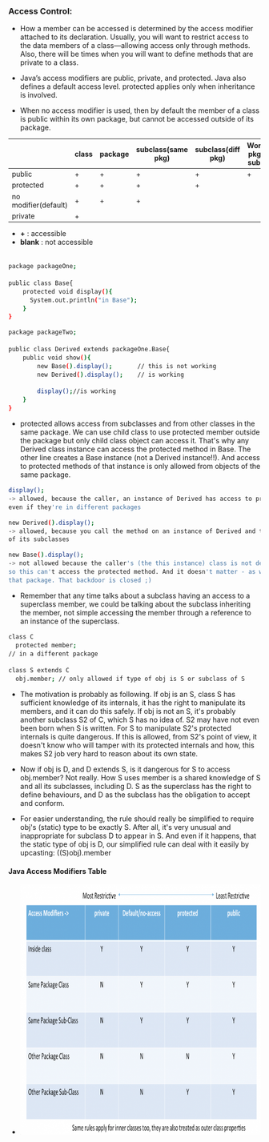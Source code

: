 ### Access Control:

* How a member can be accessed is determined by the access modifier attached to its declaration.
  Usually, you will want to restrict access to the data members of a class—allowing access only through methods.
  Also, there will be times when you will want to define methods that are private to a class.

* Java’s access modifiers are public, private, and protected. Java also defines a default access level.
  protected applies only when inheritance is involved.

* When no access modifier is used, then by default the member of a class is public within its own package,
  but cannot be accessed outside of its package.

|                      | class | package | subclass(same pkg) | subclass(diff pkg) | World(diff pkg & not subclass) |
|----------------------|-------|---------|--------------------|--------------------|--------------------------------|
| public               | +     | +       | +                  | +                  | +                              |
| protected            | +     | +       | +                  | +                  |                                |
| no modifier(default) | +     | +       | +                  |                    |                                |
| private              | +     |         |                    |                    |                                |

* **+** : accessible
* **blank** : not accessible

```bash

package packageOne;

public class Base{
    protected void display(){
      System.out.println("in Base");
    }
}
```

```bash
package packageTwo;

public class Derived extends packageOne.Base{
    public void show(){
        new Base().display();       // this is not working
        new Derived().display();    // is working
        
        display();//is working
    }
}
```

* protected allows access from subclasses and from other classes in the same package.
  We can use child class to use protected member outside the package but only child class object can access it.
  That's why any Derived class instance can access the protected method in Base.
  The other line creates a Base instance (not a Derived instance!!).
  And access to protected methods of that instance is only allowed from objects of the same package.

```bash
display();
-> allowed, because the caller, an instance of Derived has access to protected members and fields of its subclasses,
even if they're in different packages
```

```bash
new Derived().display();
-> allowed, because you call the method on an instance of Derived and that instance has access to the protected methods
of its subclasses
```

```bash
new Base().display();
-> not allowed because the caller's (the this instance) class is not defined in the same package like the Base class,
so this can't access the protected method. And it doesn't matter - as we see - that the current subclasses a class from
that package. That backdoor is closed ;)
```

* Remember that any time talks about a subclass having an access to a superclass member, we could be talking about the
  subclass inheriting the member, not simple accessing the member through a reference to an instance of the superclass.


```bash
class C
  protected member;
// in a different package

class S extends C
  obj.member; // only allowed if type of obj is S or subclass of S
```

* The motivation is probably as following. If obj is an S, class S has sufficient knowledge of its internals,
  it has the right to manipulate its members, and it can do this safely.
  If obj is not an S, it's probably another subclass S2 of C, which S has no idea of.
  S2 may have not even been born when S is written. For S to manipulate S2's protected internals is quite dangerous.
  If this is allowed, from S2's point of view, it doesn't know who will tamper with its protected internals and how,
  this makes S2 job very hard to reason about its own state.

* Now if obj is D, and D extends S, is it dangerous for S to access obj.member? Not really.
  How S uses member is a shared knowledge of S and all its subclasses, including D. S as the superclass has the right to
  define behaviours, and D as the subclass has the obligation to accept and conform.

* For easier understanding, the rule should really be simplified to require obj's (static) type to be exactly S.
  After all, it's very unusual and inappropriate for subclass D to appear in S. And even if it happens,
  that the static type of obj is D, our simplified rule can deal with it easily by upcasting: ((S)obj).member


#### Java Access Modifiers Table
* <img height="500" src="../../images/java-access-modifiers-table-1.png" width="800"/>